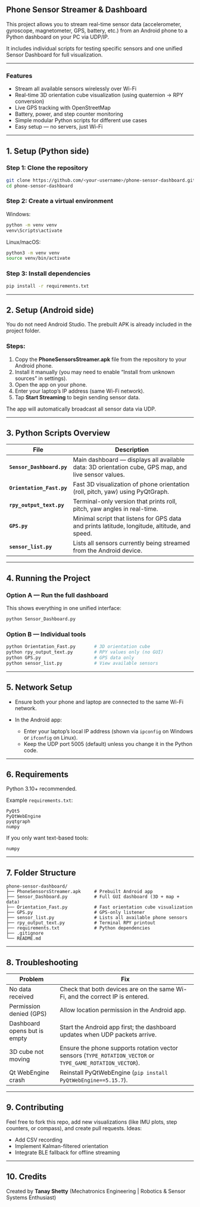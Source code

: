 ## Phone Sensor Streamer & Dashboard

This project allows you to stream real-time sensor data (accelerometer, gyroscope, magnetometer, GPS, battery, etc.) from an Android phone to a Python dashboard on your PC via UDP/IP.

It includes individual scripts for testing specific sensors and one unified Sensor Dashboard for full visualization.

---

### Features

* Stream all available sensors wirelessly over Wi-Fi
* Real-time 3D orientation cube visualization (using quaternion → RPY conversion)
* Live GPS tracking with OpenStreetMap
* Battery, power, and step counter monitoring
* Simple modular Python scripts for different use cases
* Easy setup — no servers, just Wi-Fi

---

## 1. Setup (Python side)

### Step 1: Clone the repository

```bash
git clone https://github.com/<your-username>/phone-sensor-dashboard.git
cd phone-sensor-dashboard
```

### Step 2: Create a virtual environment

Windows:

```bash
python -m venv venv
venv\Scripts\activate
```

Linux/macOS:

```bash
python3 -m venv venv
source venv/bin/activate
```

### Step 3: Install dependencies

```bash
pip install -r requirements.txt
```


---

## 2. Setup (Android side)

You do not need Android Studio. The prebuilt APK is already included in the project folder.

### Steps:

1. Copy the **PhoneSensorsStreamer.apk** file from the repository to your Android phone.
2. Install it manually (you may need to enable “Install from unknown sources” in settings).
3. Open the app on your phone.
4. Enter your laptop’s IP address (same Wi-Fi network).
5. Tap **Start Streaming** to begin sending sensor data.

The app will automatically broadcast all sensor data via UDP.

---

## 3. Python Scripts Overview

| File                      | Description                                                                                         |
| ------------------------- | --------------------------------------------------------------------------------------------------- |
| **`Sensor_Dashboard.py`** | Main dashboard — displays all available data: 3D orientation cube, GPS map, and live sensor values. |
| **`Orientation_Fast.py`** | Fast 3D visualization of phone orientation (roll, pitch, yaw) using PyQtGraph.                      |
| **`rpy_output_text.py`**  | Terminal-only version that prints roll, pitch, yaw angles in real-time.                             |
| **`GPS.py`**              | Minimal script that listens for GPS data and prints latitude, longitude, altitude, and speed.       |
| **`sensor_list.py`**      | Lists all sensors currently being streamed from the Android device.                                 |

---

## 4. Running the Project

### Option A — Run the full dashboard

This shows everything in one unified interface:

```bash
python Sensor_Dashboard.py
```

### Option B — Individual tools

```bash
python Orientation_Fast.py       # 3D orientation cube
python rpy_output_text.py        # RPY values only (no GUI)
python GPS.py                    # GPS data only
python sensor_list.py            # View available sensors
```

---

## 5. Network Setup

* Ensure both your phone and laptop are connected to the same Wi-Fi network.
* In the Android app:

  * Enter your laptop’s local IP address (shown via `ipconfig` on Windows or `ifconfig` on Linux).
  * Keep the UDP port 5005 (default) unless you change it in the Python code.

---

## 6. Requirements

Python 3.10+ recommended.

Example `requirements.txt`:

```
PyQt5
PyQtWebEngine
pyqtgraph
numpy
```

If you only want text-based tools:

```
numpy
```

---

## 7. Folder Structure

```
phone-sensor-dashboard/
├── PhoneSensorsStreamer.apk     # Prebuilt Android app
├── Sensor_Dashboard.py          # Full GUI dashboard (3D + map + data)
├── Orientation_Fast.py          # Fast orientation cube visualization
├── GPS.py                       # GPS-only listener
├── sensor_list.py               # Lists all available phone sensors
├── rpy_output_text.py           # Terminal RPY printout
├── requirements.txt             # Python dependencies
├── .gitignore
└── README.md
```

---

## 8. Troubleshooting

| Problem                      | Fix                                                                                                        |
| ---------------------------- | ---------------------------------------------------------------------------------------------------------- |
| No data received             | Check that both devices are on the same Wi-Fi, and the correct IP is entered.                              |
| Permission denied (GPS)      | Allow location permission in the Android app.                                                              |
| Dashboard opens but is empty | Start the Android app first; the dashboard updates when UDP packets arrive.                                |
| 3D cube not moving           | Ensure the phone supports rotation vector sensors (`TYPE_ROTATION_VECTOR` or `TYPE_GAME_ROTATION_VECTOR`). |
| Qt WebEngine crash           | Reinstall PyQtWebEngine (`pip install PyQtWebEngine==5.15.7`).                                             |

---

## 9. Contributing

Feel free to fork this repo, add new visualizations (like IMU plots, step counters, or compass), and create pull requests.
Ideas:

* Add CSV recording
* Implement Kalman-filtered orientation
* Integrate BLE fallback for offline streaming

---

## 10. Credits

Created by **Tanay Shetty**
(Mechatronics Engineering | Robotics & Sensor Systems Enthusiast)
